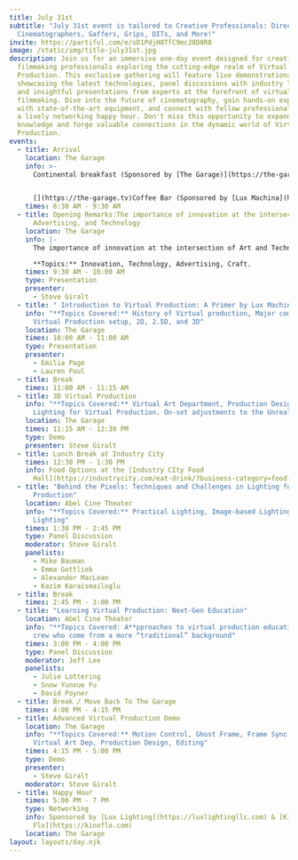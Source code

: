 ```yaml
---
title: July 31st
subtitle: "July 31st event is tailored to Creative Professionals: Directors,
  Cinematographers, Gaffers, Grips, DITs, and More!"
invite: https://partiful.com/e/sD1PdjH8TfC9mcJ8D8R8
image: /static/img/title-july31st.jpg
description: Join us for an immersive one-day event designed for creative
  filmmaking professionals exploring the cutting-edge realm of Virtual
  Production. This exclusive gathering will feature live demonstrations
  showcasing the latest technologies, panel discussions with industry leaders,
  and insightful presentations from experts at the forefront of virtual
  filmmaking. Dive into the future of cinematography, gain hands-on experience
  with state-of-the-art equipment, and connect with fellow professionals during
  a lively networking happy hour. Don't miss this opportunity to expand your
  knowledge and forge valuable connections in the dynamic world of Virtual
  Production.
events:
  - title: Arrival
    location: The Garage
    info: >-
      Continental breakfast (Sponsored by [The Garage)](https://the-garage.tv)


      [](https://the-garage.tv)Coffee Bar (Sponsored by [Lux Machina](https://www.luxmc.com/))
    times: 8:30 AM - 9:30 AM
  - title: Opening Remarks:The importance of innovation at the intersection of Art,
      Advertising, and Technology
    location: The Garage
    info: |-
      The importance of innovation at the intersection of Art and Technology.

      **Topics:** Innovation, Technology, Advertising, Craft.
    times: 9:30 AM - 10:00 AM
    type: Presentation
    presenter:
      - Steve Giralt
  - title: " Introduction to Virtual Production: A Primer by Lux Machina"
    info: "**Topics Covered:** History of Virtual production, Major components of a
      Virtual Production setup, 2D, 2.5D, and 3D"
    location: The Garage
    times: 10:00 AM - 11:00 AM
    type: Presentation
    presenter:
      - Emilia Page
      - Lauren Paul
  - title: Break
    times: 11:00 AM - 11:15 AM
  - title: 3D Virtual Production
    info: "**Topics Covered:** Virtual Art Department, Production Design, and
      Lighting for Virtual Production. On-set adjustments to the Unreal world"
    location: The Garage
    times: 11:15 AM - 12:30 PM
    type: Demo
    presenter: Steve Giralt
  - title: Lunch Break at Industry City
    times: 12:30 PM - 1:30 PM
    info: Food Options at the [Industry CIty Food
      Hall](https://industrycity.com/eat-drink/?business-category=food-hall&page-number=2)
  - title: "Behind the Pixels: Techniques and Challenges in Lighting for Virtual
      Production"
    location: Abel Cine Theater
    info: "**Topics Covered:** Practical Lighting, Image-based Lighting, Virtual
      Lighting"
    times: 1:30 PM - 2:45 PM
    type: Panel Discussion
    moderator: Steve Giralt
    panelists:
      - Mike Bauman
      - Emma Gottlieb
      - Alexander MacLean
      - Kazim Karaismailoglu
  - title: Break
    times: 2:45 PM - 3:00 PM
  - title: "Learning Virtual Production: Next-Gen Education"
    location: Abel Cine Theater
    info: "**Topics Covered: A**pproaches to virtual production education, Educating
      crew who come from a more “traditional” background"
    times: 3:00 PM - 4:00 PM
    type: Panel Discussion
    moderator: Jeff Lee
    panelists:
      - Julie Lottering
      - Snow Yunxue Fu
      - David Poyner
  - title: Break / Move Back To The Garage
    times: 4:00 PM - 4:15 PM
  - title: Advanced Virtual Production Demo
    location: The Garage
    info: "**Topics Covered:** Motion Control, Ghost Frame, Frame Sync lighting,
      Virtual Art Dep, Production Design, Editing"
    times: 4:15 PM - 5:00 PM
    type: Demo
    presenter:
      - Steve Giralt
    moderator: Steve Giralt
  - title: Happy Hour
    times: 5:00 PM - 7 PM
    type: Networking
    info: Sponsored by [Lux Lighting](https://luxlightingllc.com) & [Kino
      Flo](https://kinoflo.com)
    location: The Garage
layout: layouts/day.njk
---
```

